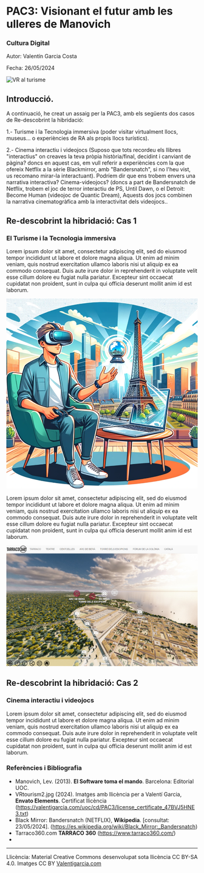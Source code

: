 # PAC3: Visionant el futur amb les ulleres de Manovich

### Cultura Digital 


Autor: Valentín Garcia Costa


Fecha: 26/05/2024

![VR al turisme](https://github.com/VGARCIACOSTA/PEC3_Manovich_Reloaded/blob/main/imatges/VRtourism2.jpg)



## Introducció.


A continuació, he creat un assaig per la PAC3, amb els següents dos casos de Re-descobrint la hibridació:

1.- Turisme i la Tecnologia immersiva (poder visitar virtualment llocs, museus... o experiències de RA als propis llocs turístics).

2.- Cinema interactiu i videojocs (Suposo que tots recordeu els llibres "interactius" on creaves la teva pròpia història/final, decidint i canviant de pàgina? doncs en aquest cas, em vull referir a experiències com la que ofereix Netflix a la sèrie Blackmirror, amb "Bandersnatch", si no l'heu vist, us recomano mirar-la interactuant). Podríem dir que ens trobem envers una narrativa interactiva? Cinema-videojocs? (doncs a part de Bandersnatch de Netflix, trobem el joc de terror interactiu de PS, Until Dawn, o el Detroit: Become Human (videojoc de Quantic Dream), Aquests dos jocs combinen la narrativa cinematogràfica amb la interactivitat dels videojocs..


## Re-descobrint la hibridació: Cas 1
### El Turisme i la Tecnologia immersiva

Lorem ipsum dolor sit amet, consectetur adipiscing elit, sed do eiusmod tempor incididunt ut labore et dolore magna aliqua. Ut enim ad minim veniam, quis nostrud exercitation ullamco laboris nisi ut aliquip ex ea commodo consequat. Duis aute irure dolor in reprehenderit in voluptate velit esse cillum dolore eu fugiat nulla pariatur. Excepteur sint occaecat cupidatat non proident, sunt in culpa qui officia deserunt mollit anim id est laborum.

![VR al turisme](https://github.com/VGARCIACOSTA/PEC3_Manovich_Reloaded/blob/main/imatges/VRtourism1.png)

Lorem ipsum dolor sit amet, consectetur adipiscing elit, sed do eiusmod tempor incididunt ut labore et dolore magna aliqua. Ut enim ad minim veniam, quis nostrud exercitation ullamco laboris nisi ut aliquip ex ea commodo consequat. Duis aute irure dolor in reprehenderit in voluptate velit esse cillum dolore eu fugiat nulla pariatur. Excepteur sint occaecat cupidatat non proident, sunt in culpa qui officia deserunt mollit anim id est laborum.

![VR al turisme, Tarraco360](https://github.com/VGARCIACOSTA/PEC3_Manovich_Reloaded/blob/main/imatges/Tarraco360.png)


## Re-descobrint la hibridació: Cas 2
### Cinema interactiu i videojocs

Lorem ipsum dolor sit amet, consectetur adipiscing elit, sed do eiusmod tempor incididunt ut labore et dolore magna aliqua. Ut enim ad minim veniam, quis nostrud exercitation ullamco laboris nisi ut aliquip ex ea commodo consequat. Duis aute irure dolor in reprehenderit in voluptate velit esse cillum dolore eu fugiat nulla pariatur. Excepteur sint occaecat cupidatat non proident, sunt in culpa qui officia deserunt mollit anim id est laborum.


### Referències i Bibliografia

* Manovich, Lev. (2013). **El Software toma el mando**. Barcelona: Editorial UOC.
* VRtourism2.jpg (2024). Imatges amb llicència per a Valentí Garcia, **Envato Elements**. Certificat llicència (https://valentigarcia.com/uoc/cd/PAC3/license_certificate_47BVJ5HNE3.txt)
* Black Mirror: Bandersnatch (NETFLIX), **Wikipedia**. [consultat: 23/05/2024]. (https://es.wikipedia.org/wiki/Black_Mirror:_Bandersnatch)
* Tarraco360.com **TARRACO 360** (https://www.tarraco360.com/)
* 


----

Llicència: Material Creative Commons desenvolupat sota llicència CC BY-SA 4.0. Imatges CC BY [Valentigarcia.com](https://valentigarcia.com/uoc/cd/PAC3) 
